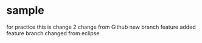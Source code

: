 # sample
for practice
this is change 2
change from Github
new branch feature added
feature branch changed from eclipse